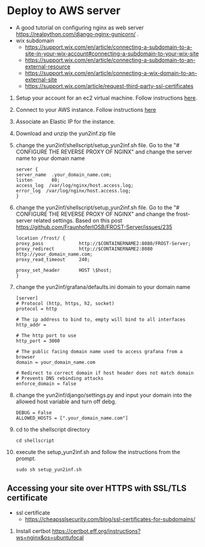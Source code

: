 # Deploy to AWS server
- A good tutorial on configuring nginx as web server https://realpython.com/django-nginx-gunicorn/ .
- wix subdomain
    - https://support.wix.com/en/article/connecting-a-subdomain-to-a-site-in-your-wix-account#connecting-a-subdomain-to-your-wix-site
    - https://support.wix.com/en/article/connecting-a-subdomain-to-an-external-resource
    - https://support.wix.com/en/article/connecting-a-wix-domain-to-an-external-site
    - https://support.wix.com/article/request-third-party-ssl-certificates
    
1. Setup your account for an ec2 virtual machine. Follow instructions [here](https://docs.aws.amazon.com/AWSEC2/latest/UserGuide/get-set-up-for-amazon-ec2.html).
2. Connect to your AWS instance. Follow instructions [here](https://docs.aws.amazon.com/AWSEC2/latest/UserGuide/AccessingInstances.html)
3. Associate an Elastic IP for the instance.
4. Download and unzip the yun2inf.zip file 
5. change the yun2inf/shellscript/setup_yun2inf.sh file. Go to the "# CONFIGURE THE REVERSE PROXY OF NGINX" and change the server name to your domain name
    ```
    server {
    server_name  .your_domain_name.com;
    listen       80;
    access_log  /var/log/nginx/host.access.log;
    error_log  /var/log/nginx/host.access.log;
    }

    ```
6. change the yun2inf/shellscript/setup_yun2inf.sh file. Go to the "# CONFIGURE THE REVERSE PROXY OF NGINX" and change the frost-server related settings. Based on this post https://github.com/FraunhoferIOSB/FROST-Server/issues/235
    ```
    location /frost/ {
	proxy_pass		       http://$CONTAINERNAME2:8080/FROST-Server;
	proxy_redirect         http://$CONTAINERNAME2:8080 http://your_domain_name.com;
	proxy_read_timeout     240;
	   
	proxy_set_header       HOST \$host;
    }
    ```
7. change the yun2inf/grafana/defaults.ini domain to your domain name
    ```
    [server]
    # Protocol (http, https, h2, socket)
    protocol = http

    # The ip address to bind to, empty will bind to all interfaces
    http_addr =

    # The http port to use
    http_port = 3000

    # The public facing domain name used to access grafana from a browser
    domain = your_domain_name.com

    # Redirect to correct domain if host header does not match domain
    # Prevents DNS rebinding attacks
    enforce_domain = false
    ```
8. change the yun2inf/django/settings.py and input your domain into the allowed host variable and turn off debg.
    ```
    DEBUG = False
    ALLOWED_HOSTS = [".your_domain_name.com"]
    ```

9. cd to the shellscript directory
    ```
    cd shellscript
    ```
10. execute the setup_yun2inf.sh and follow the instructions from the prompt.
    ```
    sudo sh setup_yun2inf.sh
    ```
## Accessing your site over HTTPS with SSL/TLS certificate
- ssl certificate
    - https://cheapsslsecurity.com/blog/ssl-certificates-for-subdomains/

1. Install certbot https://certbot.eff.org/instructions?ws=nginx&os=ubuntufocal
